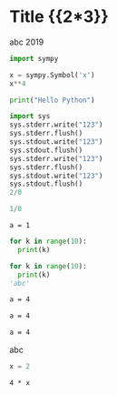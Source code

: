 # Title {{2*3}}

abc 2019

```python
import sympy
```

```python
x = sympy.Symbol('x')
x**4
```

```python
print("Hello Python")
```

```python
import sys
sys.stderr.write("123")
sys.stderr.flush()
sys.stdout.write("123")
sys.stdout.flush()
sys.stderr.write("123")
sys.stderr.flush()
sys.stdout.write("123")
sys.stdout.flush()
2/0
```

```python
1/0
```

~~~
a = 1
~~~

```python
for k in range(10):
  print(k)
```

```python
for k in range(10):
  print(k)
'abc'
```

~~~bash file
a = 4
~~~

~~~bash terminal
a = 4
~~~

~~~bash
a = 4
~~~


abc

```python
x = 2
```

```pytnon
4 * x
```
